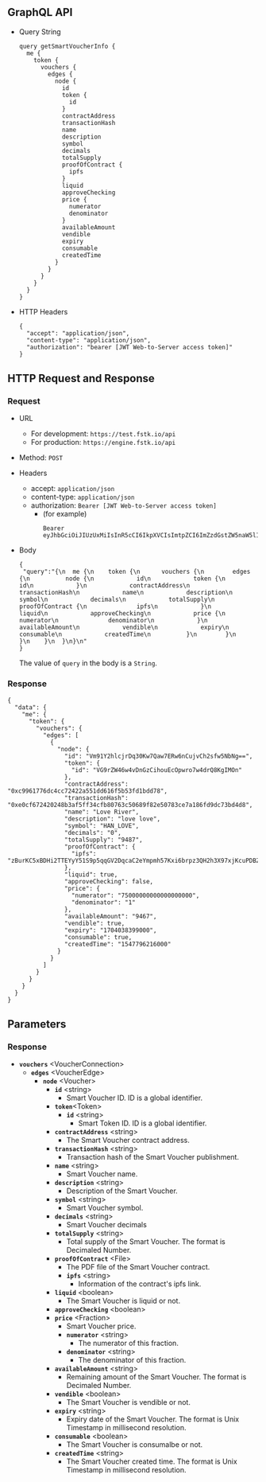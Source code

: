 
# 

## GraphQL API

- Query String
  ```
  query getSmartVoucherInfo {
    me {
      token {
        vouchers {
          edges {
            node {
              id
              token {
                id
              }
              contractAddress
              transactionHash
              name
              description
              symbol
              decimals
              totalSupply
              proofOfContract {
                ipfs
              }
              liquid
              approveChecking
              price {
                numerator
                denominator
              }
              availableAmount
              vendible
              expiry
              consumable
              createdTime
            }
          }
        }
      }
    }
  }
  ```
- HTTP Headers 
  ```
  {
    "accept": "application/json",
    "content-type": "application/json",
    "authorization": "bearer [JWT Web-to-Server access token]"
  }
  ```

## HTTP Request and Response
### Request

- URL
  - For development: `https://test.fstk.io/api`
  - For production: `https://engine.fstk.io/api`

- Method: `POST`

- Headers
  - accept: `application/json`
  - content-type: `application/json` 
  - authorization: `Bearer [JWT Web-to-Server access token]`
    - (for example)
      ```
      Bearer eyJhbGciOiJIUzUxMiIsInR5cCI6IkpXVCIsImtpZCI6ImZzdGstZW5naW5lIn0.eyJ1aWQiOiLDr1xiw73Ch8KDSFx1MDAxMcOowo5awrvCqsOAXHUwMDAywrwmIiwiaWF0IjoxNTM4NzA5MDM2LCJleHAiOjE1Mzg3OTU0MzYsImF1ZCI6InVybjpmc3RrOmVuZ2luZSIsImlzcyI6InVybjpmc3RrOmVuZ2luZSIsInN1YiI6InVybjpmc3RrOmVuZ2luZTphY2Nlc3NfdG9rZW4ifQ.msJZ61FHIkKtjUpDs4sx1Kk1rb9vdhus3ntUDj6rHNmsygiHTgOEMQFJMtVqtWqkNgrtRgGpngq8Rf47xTT53g
      ```

- Body
  ``` 
  {  
   "query":"{\n  me {\n    token {\n      vouchers {\n        edges {\n          node {\n            id\n            token {\n              id\n            }\n            contractAddress\n            transactionHash\n            name\n            description\n            symbol\n            decimals\n            totalSupply\n            proofOfContract {\n              ipfs\n            }\n            liquid\n            approveChecking\n            price {\n              numerator\n              denominator\n            }\n            availableAmount\n            vendible\n            expiry\n            consumable\n            createdTime\n          }\n        }\n      }\n    }\n  }\n}\n"
  }
  ```
  The value of `query` in the body is a `String`. 


### Response
```
{
  "data": {
    "me": {
      "token": {
        "vouchers": {
          "edges": [
            {
              "node": {
                "id": "Vm91Y2hlcjrDq30Kw7Qaw7ERw6nCujvCh2sfw5NbNg==",
                "token": {
                  "id": "VG9rZW46w4vDnGzCihouEcOpwro7w4drQ8KgIMOn"
                },
                "contractAddress": "0xc9961776dc4cc72422a551dd616f5b53fd1bdd78",
                "transactionHash": "0xe0cf672420248b3af5ff34cfb80763c50689f82e50783ce7a186fd9dc73bd4d8",
                "name": "Love River",
                "description": "love love",
                "symbol": "HAN_LOVE",
                "decimals": "0",
                "totalSupply": "9487",
                "proofOfContract": {
                  "ipfs": "zBurKC5xBDHi2TTEYyY51S9p5qqGV2DqcaC2eYmpmh57Kxi6brpz3QH2h3X97xjKcuPDBZasPBsAHjpjzGuBbNzWhNRCL/proofOfContract/default"
                },
                "liquid": true,
                "approveChecking": false,
                "price": {
                  "numerator": "75000000000000000000",
                  "denominator": "1"
                },
                "availableAmount": "9467",
                "vendible": true,
                "expiry": "1704038399000",
                "consumable": true,
                "createdTime": "1547796216000"
              }
            }
          ]
        }
      }
    }
  }
}
```

## Parameters
### Response
  - **`vouchers`** \<VoucherConnection>
    - **`edges`** \<VoucherEdge>
      - **`node`** \<Voucher>
        - **`id`** \<string>
          - Smart Voucher ID. ID is a global identifier.
        - **`token`**\<Token>
          - **`id`** \<string>
            - Smart Token ID. ID is a global identifier.
        - **`contractAddress`** \<string>
          - The Smart Voucher contract address.
        - **`transactionHash`** \<string>
          - Transaction hash of the Smart Voucher publishment.
        - **`name`** \<string>
          - Smart Voucher name.
        - **`description`** \<string>
          - Description of the Smart Voucher.
        - **`symbol`** \<string>
          - Smart Voucher symbol.
        - **`decimals`** \<string>
          - Smart Voucher decimals
        - **`totalSupply`** \<string>
          - Total supply of the Smart Voucher. The format is Decimaled Number.
        - **`proofOfContract`** \<File>
          - The PDF file of the Smart Voucher contract.
          - **`ipfs`** \<string>
            - Information of the contract's ipfs link.
        - **`liquid`** \<boolean>
          - The Smart Voucher is liquid or not.
        - **`approveChecking`** \<boolean>
        - **`price`** \<Fraction>
          - Smart Voucher price.
          - **`numerator`** \<string>
            - The numerator of this fraction.
          - **`denominator`** \<string>
            - The denominator of this fraction.
        - **`availableAmount`** \<string>
          - Remaining amount of the Smart Voucher. The format is Decimaled Number.
        - **`vendible`** \<boolean>
          - The Smart Voucher is vendible or not.
        - **`expiry`** \<string>
          - Expiry date of the Smart Voucher. The format is Unix Timestamp in millisecond resolution.
        - **`consumable`** \<boolean>
          - The Smart Voucher is consumalbe or not.
        - **`createdTime`** \<string>
          - The Smart Voucher created time. The format is Unix Timestamp in millisecond resolution.

